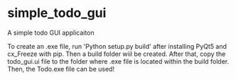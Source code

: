 # simple_todo_gui
A simple todo GUI applicaiton

To create an .exe file, run 'Python setup.py build' after installing PyQt5 and cx_Freeze with pip. Then a build folder wiil be created. After that, copy the todo_gui.ui file to the folder where .exe file is located within the build folder. Then, the Todo.exe file can be used!
